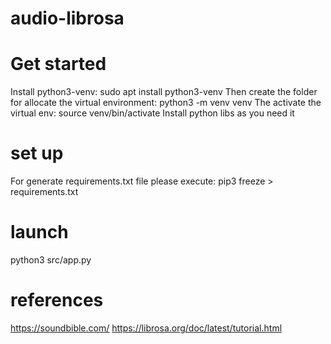 # audio-librosa

# Get started

Install python3-venv:
sudo apt install python3-venv
Then create the folder for allocate the virtual environment:
python3 -m venv venv
The activate the virtual env:
source venv/bin/activate
Install python libs as you need it

# set up

For generate requirements.txt file please execute:
pip3 freeze > requirements.txt

# launch

python3 src/app.py

# references

https://soundbible.com/
https://librosa.org/doc/latest/tutorial.html
